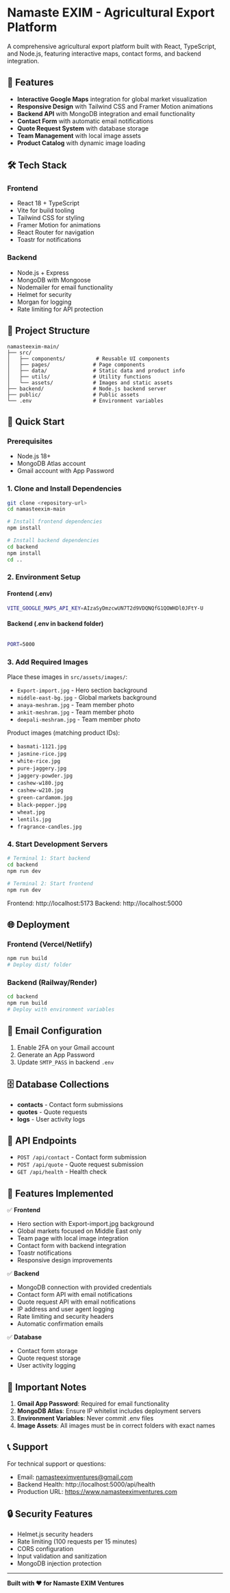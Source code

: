 # Namaste EXIM - Agricultural Export Platform

A comprehensive agricultural export platform built with React, TypeScript, and Node.js, featuring interactive maps, contact forms, and backend integration.

## 🚀 Features

- **Interactive Google Maps** integration for global market visualization
- **Responsive Design** with Tailwind CSS and Framer Motion animations
- **Backend API** with MongoDB integration and email functionality
- **Contact Form** with automatic email notifications
- **Quote Request System** with database storage
- **Team Management** with local image assets
- **Product Catalog** with dynamic image loading

## 🛠️ Tech Stack

### Frontend

- React 18 + TypeScript
- Vite for build tooling
- Tailwind CSS for styling
- Framer Motion for animations
- React Router for navigation
- Toastr for notifications

### Backend

- Node.js + Express
- MongoDB with Mongoose
- Nodemailer for email functionality
- Helmet for security
- Morgan for logging
- Rate limiting for API protection

## 📁 Project Structure

```
namasteexim-main/
├── src/
│   ├── components/          # Reusable UI components
│   ├── pages/              # Page components
│   ├── data/               # Static data and product info
│   ├── utils/              # Utility functions
│   └── assets/             # Images and static assets
├── backend/                # Node.js backend server
├── public/                 # Public assets
└── .env                    # Environment variables
```

## 🚀 Quick Start

### Prerequisites

- Node.js 18+
- MongoDB Atlas account
- Gmail account with App Password

### 1. Clone and Install Dependencies

```bash
git clone <repository-url>
cd namasteexim-main

# Install frontend dependencies
npm install

# Install backend dependencies
cd backend
npm install
cd ..
```

### 2. Environment Setup

#### Frontend (.env)

```bash
VITE_GOOGLE_MAPS_API_KEY=AIzaSyDmzcwUN7T2d9VDQNQfG1QOWHDl0JFtY-U
```

#### Backend (.env in backend folder)

```bash

PORT=5000
```

### 3. Add Required Images

Place these images in `src/assets/images/`:

- `Export-import.jpg` - Hero section background
- `middle-east-bg.jpg` - Global markets background
- `anaya-meshram.jpg` - Team member photo
- `ankit-meshram.jpg` - Team member photo
- `deepali-meshram.jpg` - Team member photo

Product images (matching product IDs):

- `basmati-1121.jpg`
- `jasmine-rice.jpg`
- `white-rice.jpg`
- `pure-jaggery.jpg`
- `jaggery-powder.jpg`
- `cashew-w180.jpg`
- `cashew-w210.jpg`
- `green-cardamom.jpg`
- `black-pepper.jpg`
- `wheat.jpg`
- `lentils.jpg`
- `fragrance-candles.jpg`

### 4. Start Development Servers

```bash
# Terminal 1: Start backend
cd backend
npm run dev

# Terminal 2: Start frontend
npm run dev
```

Frontend: http://localhost:5173
Backend: http://localhost:5000

## 🌐 Deployment

### Frontend (Vercel/Netlify)

```bash
npm run build
# Deploy dist/ folder
```

### Backend (Railway/Render)

```bash
cd backend
npm run build
# Deploy with environment variables
```

## 📧 Email Configuration

1. Enable 2FA on your Gmail account
2. Generate an App Password
3. Update `SMTP_PASS` in backend `.env`

## 🗄️ Database Collections

- **contacts** - Contact form submissions
- **quotes** - Quote requests
- **logs** - User activity logs

## 🔧 API Endpoints

- `POST /api/contact` - Contact form submission
- `POST /api/quote` - Quote request submission
- `GET /api/health` - Health check

## 📱 Features Implemented

✅ **Frontend**

- Hero section with Export-import.jpg background
- Global markets focused on Middle East only
- Team page with local image integration
- Contact form with backend integration
- Toastr notifications
- Responsive design improvements

✅ **Backend**

- MongoDB connection with provided credentials
- Contact form API with email notifications
- Quote request API with email notifications
- IP address and user agent logging
- Rate limiting and security headers
- Automatic confirmation emails

✅ **Database**

- Contact form storage
- Quote request storage
- User activity logging

## 🚨 Important Notes

1. **Gmail App Password**: Required for email functionality
2. **MongoDB Atlas**: Ensure IP whitelist includes deployment servers
3. **Environment Variables**: Never commit .env files
4. **Image Assets**: All images must be in correct folders with exact names

## 📞 Support

For technical support or questions:

- Email: namasteeximventures@gmail.com
- Backend Health: http://localhost:5000/api/health
- Production URL: https://www.namasteeximventures.com

## 🔒 Security Features

- Helmet.js security headers
- Rate limiting (100 requests per 15 minutes)
- CORS configuration
- Input validation and sanitization
- MongoDB injection protection

---

**Built with ❤️ for Namaste EXIM Ventures**
